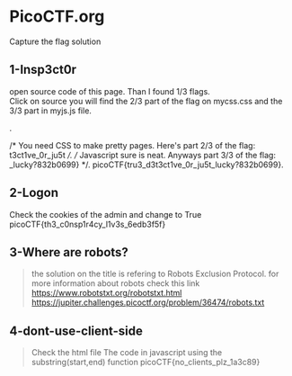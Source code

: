 # PicoCTF.org
Capture the flag solution

## 1-Insp3ct0r
open source code of this page. Than I found 1/3 flags.  
Click on source you will find the 2/3 part of the flag on mycss.css and the 3/3 part in myjs.js file. 

<!-- Html is neat. Anyways have 1/3 of the flag: picoCTF{tru3_d3 -->. 
/* You need CSS to make pretty pages. Here's part 2/3 of the flag: t3ct1ve_0r_ju5t */. 
/* Javascript sure is neat. Anyways part 3/3 of the flag: _lucky?832b0699} */. 
picoCTF{tru3_d3t3ct1ve_0r_ju5t_lucky?832b0699}. 


## 2-Logon
Check the cookies of the admin and change to True
picoCTF{th3_c0nsp1r4cy_l1v3s_6edb3f5f}


## 3-Where are robots?
>the solution on the title is refering to Robots Exclusion Protocol. for more information about robots check this link https://www.robotstxt.org/robotstxt.html
https://jupiter.challenges.picoctf.org/problem/36474/robots.txt


## 4-dont-use-client-side
>Check the html file
The code in javascript using the substring(start,end) function
picoCTF{no_clients_plz_1a3c89}
